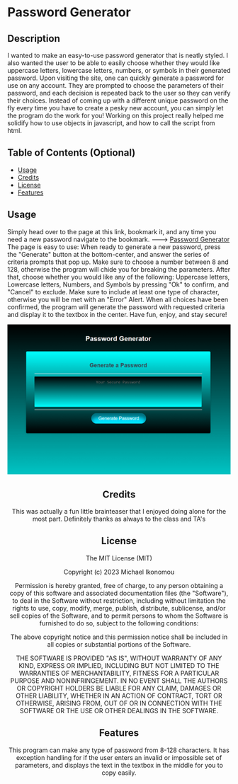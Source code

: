 # Password Generator
## Description

I wanted to make an easy-to-use password generator that is neatly styled. I also wanted the user to be able to easily choose whether
they would like uppercase letters, lowercase letters, numbers, or symbols in their generated password. Upon visiting the site, one 
can quickly generate a password for use on any account. They are prompted to choose the parameters of their password, and each decision
is repeated back to the user so they can verify their choices. Instead of coming up with a different unique password on the fly every time
you have to create a pesky new account, you can simply let the program do the work for you! Working on this project really helped me solidify
how to use objects in javascript, and how to call the script from html.

## Table of Contents (Optional)

- [Usage](#usage)
- [Credits](#credits)
- [License](#license)
- [Features](#features)


## Usage

Simply head over to the page at this link, bookmark it, and any time you need a new password navigate to the bookmark. ---> [Password Generator](https://ikonicres.github.io/Password-Generator/)  
The page is easy to use: When ready to generate a new password, press the "Generate" button at the bottom-center, and answer the series of criteria prompts
that pop up. Make sure to choose a number between 8 and 128, otherwise the program will chide you for breaking the parameters. After that, choose whether
you would like any of the following: Uppercase letters, Lowercase letters, Numbers, and Symbols by pressing "Ok" to confirm, and "Cancel" to exclude.
Make sure to include at least one type of character, otherwise you will be met with an "Error" Alert. When all choices have been confirmed, the program
will generate the password with requested criteria and display it to the textbox in the center. Have fun, enjoy, and stay secure!  


![alt text](./assets/images/Preview.png)<center>


## Credits

This was actually a fun little brainteaser that I enjoyed doing alone for the most part. Definitely thanks as always to the class and TA's

## License

The MIT License (MIT)

Copyright (c) 2023 Michael Ikonomou

Permission is hereby granted, free of charge, to any person obtaining a copy of this software and associated documentation files (the "Software"), to deal in the Software without restriction, including without limitation the rights to use, copy, modify, merge, publish, distribute, sublicense, and/or sell copies of the Software, and to permit persons to whom the Software is furnished to do so, subject to the following conditions:

The above copyright notice and this permission notice shall be included in all copies or substantial portions of the Software.

THE SOFTWARE IS PROVIDED "AS IS", WITHOUT WARRANTY OF ANY KIND, EXPRESS OR IMPLIED, INCLUDING BUT NOT LIMITED TO THE WARRANTIES OF MERCHANTABILITY, FITNESS FOR A PARTICULAR PURPOSE AND NONINFRINGEMENT. IN NO EVENT SHALL THE AUTHORS OR COPYRIGHT HOLDERS BE LIABLE FOR ANY CLAIM, DAMAGES OR OTHER LIABILITY, WHETHER IN AN ACTION OF CONTRACT, TORT OR OTHERWISE, ARISING FROM, OUT OF OR IN CONNECTION WITH THE SOFTWARE OR THE USE OR OTHER DEALINGS IN THE SOFTWARE.



## Features

This program can make any type of password from 8-128 characters. It has exception handling for if the user enters an invalid or impossible set of parameters, and displays the text in the textbox in the middle for you to copy easily.
